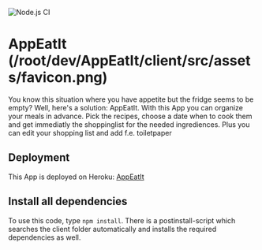 ![Node.js CI](https://github.com/boldCM/Starter-Template/workflows/Node.js%20CI/badge.svg)

# AppEatIt (/root/dev/AppEatIt/client/src/assets/favicon.png)

You know this situation where you have appetite but the fridge seems to be empty? Well, here's a solution: AppEatIt.
With this App you can organize your meals in advance. Pick the recipes, choose a date when to cook them and get immediatly the shoppinglist for the needed ingrediences. Plus you can edit your shopping list and add f.e. toiletpaper

## Deployment

This App is deployed on Heroku: [AppEatIt](https://appeatit.herokuapp.com/)

## Install all dependencies

To use this code, type `npm install`. There is a postinstall-script which searches the client folder automatically and installs the required dependencies as well.
